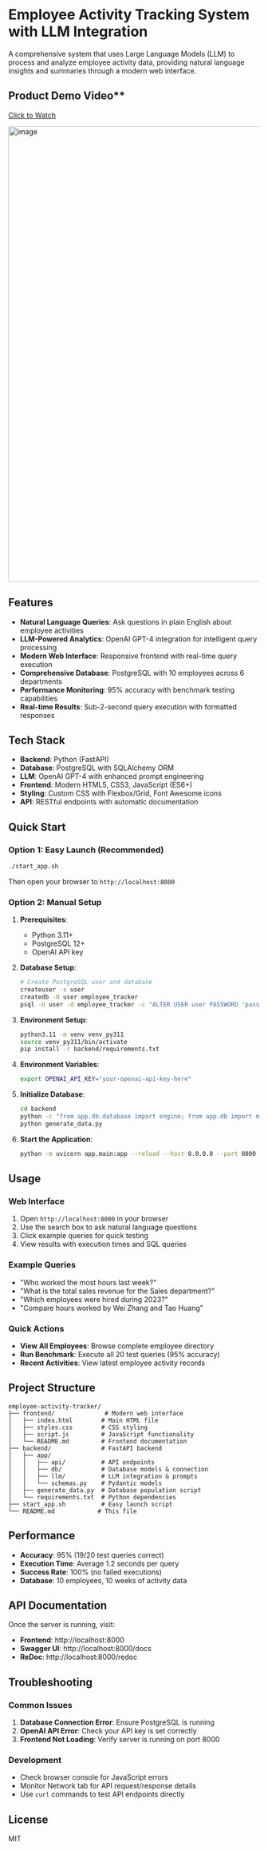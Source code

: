 # Employee Activity Tracking System with LLM Integration

A comprehensive system that uses Large Language Models (LLM) to process and analyze employee activity data, providing natural language insights and summaries through a modern web interface.

## Product Demo Video**  
[Click to Watch](https://drive.google.com/file/d/1sZFon6VOHJJeGvMGJYlhrCf2zHkdWukE/view?usp=drive_link)

<img width="912" alt="image" src="https://github.com/user-attachments/assets/ab27be20-a2f5-4cb0-a725-7f906dfe5e05" />

## Features

- **Natural Language Queries**: Ask questions in plain English about employee activities
- **LLM-Powered Analytics**: OpenAI GPT-4 integration for intelligent query processing
- **Modern Web Interface**: Responsive frontend with real-time query execution
- **Comprehensive Database**: PostgreSQL with 10 employees across 6 departments
- **Performance Monitoring**: 95% accuracy with benchmark testing capabilities
- **Real-time Results**: Sub-2-second query execution with formatted responses

## Tech Stack

- **Backend**: Python (FastAPI)
- **Database**: PostgreSQL with SQLAlchemy ORM
- **LLM**: OpenAI GPT-4 with enhanced prompt engineering
- **Frontend**: Modern HTML5, CSS3, JavaScript (ES6+)
- **Styling**: Custom CSS with Flexbox/Grid, Font Awesome icons
- **API**: RESTful endpoints with automatic documentation

## Quick Start

### Option 1: Easy Launch (Recommended)
```bash
./start_app.sh
```
Then open your browser to `http://localhost:8000`

### Option 2: Manual Setup

1. **Prerequisites**:
   - Python 3.11+
   - PostgreSQL 12+
   - OpenAI API key

2. **Database Setup**:
   ```bash
   # Create PostgreSQL user and database
   createuser -s user
   createdb -O user employee_tracker
   psql -U user -d employee_tracker -c "ALTER USER user PASSWORD 'password';"
   ```

3. **Environment Setup**:
   ```bash
   python3.11 -m venv venv_py311
   source venv_py311/bin/activate
   pip install -r backend/requirements.txt
   ```

4. **Environment Variables**:
   ```bash
   export OPENAI_API_KEY="your-openai-api-key-here"
   ```

5. **Initialize Database**:
   ```bash
   cd backend
   python -c "from app.db.database import engine; from app.db import models; models.Base.metadata.create_all(bind=engine)"
   python generate_data.py
   ```

6. **Start the Application**:
   ```bash
   python -m uvicorn app.main:app --reload --host 0.0.0.0 --port 8000
   ```

## Usage

### Web Interface
1. Open `http://localhost:8000` in your browser
2. Use the search box to ask natural language questions
3. Click example queries for quick testing
4. View results with execution times and SQL queries

### Example Queries
- "Who worked the most hours last week?"
- "What is the total sales revenue for the Sales department?"
- "Which employees were hired during 2023?"
- "Compare hours worked by Wei Zhang and Tao Huang"

### Quick Actions
- **View All Employees**: Browse complete employee directory
- **Run Benchmark**: Execute all 20 test queries (95% accuracy)
- **Recent Activities**: View latest employee activity records

## Project Structure

```
employee-activity-tracker/
├── frontend/              # Modern web interface
│   ├── index.html        # Main HTML file
│   ├── styles.css        # CSS styling
│   ├── script.js         # JavaScript functionality
│   └── README.md         # Frontend documentation
├── backend/              # FastAPI backend
│   ├── app/
│   │   ├── api/          # API endpoints
│   │   ├── db/           # Database models & connection
│   │   ├── llm/          # LLM integration & prompts
│   │   └── schemas.py    # Pydantic models
│   ├── generate_data.py  # Database population script
│   └── requirements.txt  # Python dependencies
├── start_app.sh          # Easy launch script
└── README.md            # This file
```

## Performance

- **Accuracy**: 95% (19/20 test queries correct)
- **Execution Time**: Average 1.2 seconds per query
- **Success Rate**: 100% (no failed executions)
- **Database**: 10 employees, 10 weeks of activity data

## API Documentation

Once the server is running, visit:
- **Frontend**: http://localhost:8000
- **Swagger UI**: http://localhost:8000/docs
- **ReDoc**: http://localhost:8000/redoc

## Troubleshooting

### Common Issues
1. **Database Connection Error**: Ensure PostgreSQL is running
2. **OpenAI API Error**: Check your API key is set correctly
3. **Frontend Not Loading**: Verify server is running on port 8000

### Development
- Check browser console for JavaScript errors
- Monitor Network tab for API request/response details
- Use `curl` commands to test API endpoints directly

## License

MIT
